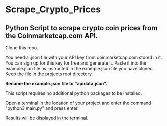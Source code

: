 # Scrape_Crypto_Prices
## Python Script to scrape crypto coin prices from the Coinmarketcap.com API.

Clone this repo.

You need a .json file with your API key from coinmarketcap.com stored in it. You can sign up for this key for free and generate it.
Paste it into the example.json file as instructed in the example.json file you have cloned. Keep the file in the projects root directory. 

**Rename the example.json file to "apidata.json".**

This script requires no additional python packages to be installed.

Open a terminal in the location of your project and enter the command "python3 main.py" and press enter.

Results will be displayed in the terminal. 
